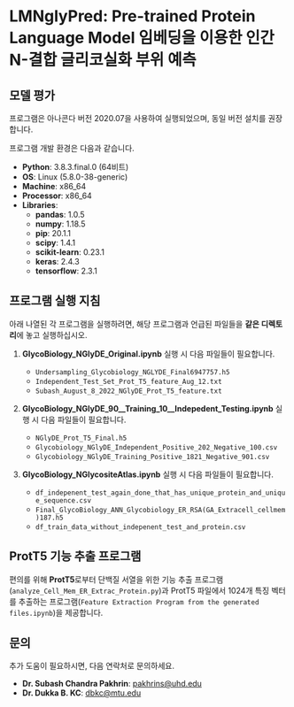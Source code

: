 # LMNglyPred: Pre-trained Protein Language Model 임베딩을 이용한 인간 N-결합 글리코실화 부위 예측

## 모델 평가

프로그램은 아나콘다 버전 2020.07을 사용하여 실행되었으며, 동일 버전 설치를 권장합니다.

프로그램 개발 환경은 다음과 같습니다.
- **Python**: 3.8.3.final.0 (64비트)
- **OS**: Linux (5.8.0-38-generic)
- **Machine**: x86_64
- **Processor**: x86_64
- **Libraries**:
    - **pandas**: 1.0.5
    - **numpy**: 1.18.5
    - **pip**: 20.1.1
    - **scipy**: 1.4.1
    - **scikit-learn**: 0.23.1
    - **keras**: 2.4.3
    - **tensorflow**: 2.3.1

## 프로그램 실행 지침

아래 나열된 각 프로그램을 실행하려면, 해당 프로그램과 언급된 파일들을 **같은 디렉토리**에 놓고 실행하십시오.

1.  **GlycoBiology_NGlyDE_Original.ipynb** 실행 시 다음 파일들이 필요합니다.
    - `Undersampling_Glycobiology_NGLYDE_Final6947757.h5`
    - `Independent_Test_Set_Prot_T5_feature_Aug_12.txt`
    - `Subash_August_8_2022_NGlyDE_Prot_T5_feature.txt`

2.  **GlycoBiology_NGlyDE_90__Training_10__Indepedent_Testing.ipynb** 실행 시 다음 파일들이 필요합니다.
    - `NGlyDE_Prot_T5_Final.h5`
    - `Glycobiology_NGlyDE_Independent_Positive_202_Negative_100.csv`
    - `Glycobiology_NGlyDE_Training_Positive_1821_Negative_901.csv`

3.  **GlycoBiology_NGlycositeAtlas.ipynb** 실행 시 다음 파일들이 필요합니다.
    - `df_indepenent_test_again_done_that_has_unique_protein_and_unique_sequence.csv`
    - `Final_GlycoBiology_ANN_Glycobiology_ER_RSA(GA_Extracell_cellmem)187.h5`
    - `df_train_data_without_indepenent_test_and_protein.csv`

## ProtT5 기능 추출 프로그램

편의를 위해 **ProtT5**로부터 단백질 서열을 위한 기능 추출 프로그램(`analyze_Cell_Mem_ER_Extrac_Protein.py`)과 ProtT5 파일에서 1024개 특징 벡터를 추출하는 프로그램(`Feature Extraction Program from the generated files.ipynb`)을 제공합니다.

## 문의

추가 도움이 필요하시면, 다음 연락처로 문의하세요.
- **Dr. Subash Chandra Pakhrin**: pakhrins@uhd.edu
- **Dr. Dukka B. KC**: dbkc@mtu.edu